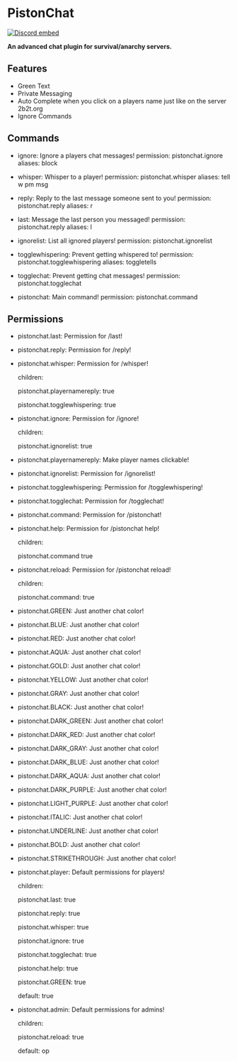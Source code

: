 # PistonChat
[![Discord embed](https://discordapp.com/api/guilds/739784741124833301/embed.png)](https://discord.gg/CDrcxzH)


**An advanced chat plugin for survival/anarchy servers.**

## Features
* Green Text
* Private Messaging
* Auto Complete when you click on a players name just like on the server 2b2t.org
* Ignore Commands

## Commands

* ignore: Ignore a players chat messages!
  permission: pistonchat.ignore
  aliases:
  block

* whisper: Whisper to a player!
  permission: pistonchat.whisper
  aliases:
  tell
  w
  pm
  msg

* reply: Reply to the last message someone sent to you!
  permission: pistonchat.reply
  aliases:
  r

* last: Message the last person you messaged!
  permission: pistonchat.reply
  aliases:
  l

* ignorelist: List all ignored players!
  permission: pistonchat.ignorelist

* togglewhispering: Prevent getting whispered to!
  permission: pistonchat.togglewhispering
  aliases: toggletells

* togglechat: Prevent getting chat messages!
  permission: pistonchat.togglechat

* pistonchat: Main command!
  permission: pistonchat.command

## Permissions

*  pistonchat.last: Permission for /last!

* pistonchat.reply: Permission for /reply!
* pistonchat.whisper: Permission for /whisper!

  children:

  pistonchat.playernamereply: true

  pistonchat.togglewhispering: true

* pistonchat.ignore: Permission for /ignore!

  children:

  pistonchat.ignorelist: true

* pistonchat.playernamereply: Make player names clickable!

* pistonchat.ignorelist: Permission for /ignorelist!
* pistonchat.togglewhispering: Permission for /togglewhispering!
* pistonchat.togglechat: Permission for /togglechat!
* pistonchat.command: Permission for /pistonchat!
* pistonchat.help: Permission for /pistonchat help!

  children:

  pistonchat.command true
* pistonchat.reload: Permission for /pistonchat reload!

  children:

  pistonchat.command: true
* pistonchat.GREEN: Just another chat color!
* pistonchat.BLUE: Just another chat color!
* pistonchat.RED: Just another chat color!
* pistonchat.AQUA: Just another chat color!
* pistonchat.GOLD: Just another chat color!
* pistonchat.YELLOW: Just another chat color!
* pistonchat.GRAY: Just another chat color!
* pistonchat.BLACK: Just another chat color!
* pistonchat.DARK_GREEN: Just another chat color!
* pistonchat.DARK_RED: Just another chat color!
* pistonchat.DARK_GRAY: Just another chat color!
* pistonchat.DARK_BLUE: Just another chat color!
* pistonchat.DARK_AQUA: Just another chat color!
* pistonchat.DARK_PURPLE: Just another chat color!
* pistonchat.LIGHT_PURPLE: Just another chat color!
* pistonchat.ITALIC: Just another chat color!
* pistonchat.UNDERLINE: Just another chat color!
* pistonchat.BOLD: Just another chat color!
* pistonchat.STRIKETHROUGH: Just another chat color!
* pistonchat.player: Default permissions for players!

  children:

  pistonchat.last: true

  pistonchat.reply: true

  pistonchat.whisper: true

  pistonchat.ignore: true

  pistonchat.togglechat: true

  pistonchat.help: true

  pistonchat.GREEN: true

  default: true
* pistonchat.admin: Default permissions for admins!

  children:

  pistonchat.reload: true

  default: op